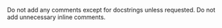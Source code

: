 Do not add any comments except for docstrings unless requested.
Do not add unnecessary inline comments.